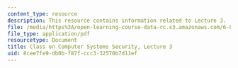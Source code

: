```yaml
---
content_type: resource
description: This resource contains information related to Lecture 3.
file: /media/https%3A/open-learning-course-data-rc.s3.amazonaws.com/6-858-computer-systems-security-fall-2014/8cee7fe9db0bf87fccc332570b7d11ef_MIT6_858F14_lec3.pdf
file_type: application/pdf
resourcetype: Document
title: Class on Computer Systems Security, Lecture 3
uid: 8cee7fe9-db0b-f87f-ccc3-32570b7d11ef
---
```

